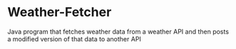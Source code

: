 # Weather-Fetcher
Java program that fetches weather data from a weather API and then posts a modified version of that data to another API
